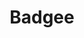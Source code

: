 ---
title: "Badgee"
img: "badgee_cover"
keywords: "UX, UI, Responsive"
text_en: "Badgee was born from the punctual need to provide a simple access system for the annual Sogecap business convention. In collaboration with the security department, we built an application that recognizes the professional badges of each employee. The whole interface and the recognition technique were developt by an internal team."
text_fr: "Badgee est née de la nécessité ponctuelle de fournir un système d’accès simple pour la convention annuelle de l’entreprise Sogecap. Nous avons donc imaginé en collaboration avec le service sécurité de l’entreprise Société Générale une application qui permet de reconnaitre les badges professionnelle de chaque collaborateur. L’ensemble de l’interface et la technique de reconnaissance ont été réalisé par une équipe en interne."
---